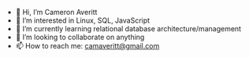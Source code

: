 - 👋 Hi, I’m Cameron Averitt
- 👀 I’m interested in Linux, SQL, JavaScript
- 🌱 I’m currently learning relational database architecture/management
- 💞️ I’m looking to collaborate on anything
- 📫 How to reach me: camaveritt@gmail.com

<!---
camaveritt/camaveritt is a ✨ special ✨ repository because its `README.md` (this file) appears on your GitHub profile.
You can click the Preview link to take a look at your changes.
--->

